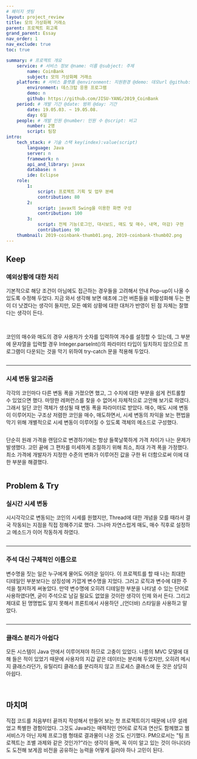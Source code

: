 ```yaml
---
# 페이지 셋팅
layout: project_review
title: 모의 가상화폐 거래소
parent: 프로젝트 회고록
grand_parent: Essay
nav_order: 1
nav_exclude: true
toc: true

summary: # 프로젝트 개요
    service: # 서비스 정보 @name: 이름 @subject: 주제
        name: CoinBank
        subject: 모의 가상화폐 거래소
    platform: # 서비스 플랫폼 @environment: 지원환경 @demo: 데모url @github: 깃헙url, @value: default -> n
        environment: 데스크탑 응용 프로그램  
        demo: n
        github: https://github.com/JISU-YANG/2019_CoinBank
    period: # 개발 기간 @date: 범위 @day: 기간
        date: 19.05.03. ~ 19.05.08.
        day: 6일
    people: # 개발 인원 @number: 인원 수 @script: 비고
        number: 2명
        script: 팀장
intro:
    tech_stack: # 기술 스택 key(index):value(script)
        language: Java
        server: n
        framework: n
        api_and_library: javax
        database: n
        ide: Eclipse
    role:
        1:
            script: 프로젝트 기획 및 업무 분배
            contribution: 80
        2:
            script: javax의 Swing을 이용한 화면 구성
            contribution: 100
        3:
            script: 전체 기능(로그인, 대시보드, 매도 및 매수, 내역, 마감) 구현
            contribution: 90
    thumbnail: 2019-coinbank-thumb01.png, 2019-coinbank-thumb02.png
---
```



## Keep
### 예외상황에 대한 처리
기본적으로 해당 조건이 아님에도 접근하는 경우들을 고려해서 안내 Pop-up이 나올 수 있도록 수정해 두었다. 지금 와서 생각해 보면 애초에 그런 버튼들을 비활성화해 두는 편이 더 낫겠다는 생각이 들지만, 모든 예외 상황에 대한 대처가 반영이 된 점 자체는 잘했다는 생각이 든다.

<img class="cdn-img" id="2019-coinbank-code01.png"/>

<img class="cdn-img" id="2019-coinbank-code02.png"/>

코인의 매수와 매도의 경우 사용자가 숫자를 입력하여 개수를 설정할 수 있는데, 그 부분에 문자열을 입력할 경우 Integer.parseInt()의 파라미터 타입이 일치하지 않으므로 프로그램이 다운되는 것을 막기 위하여 try-catch 문을 적용해 두었다.

<img class="cdn-img" id="2019-coinbank-code03.png"/>

---

### 시세 변동 알고리즘
각각의 코인마다 다른 변동 폭을 가졌으면 했고, 그 수치에 대한 부분을 쉽게 컨트롤할 수 있었으면 했다. 마땅한 레퍼런스를 찾을 수 없어서 자체적으로 고안해 보기로 하였다. 그래서 일단 코인 객체가 생성될 때 변동 폭을 파라미터로 받았다. 매수, 매도 시에 변동이 이루어지는 구조상 저렴한 코인을 매수, 매도하면서, 시세 변동의 차익을 보는 편법을 막기 위해 개별적으로 시세 변동이 이루어질 수 있도록 객체의 메소드로 구성했다.

<img class="cdn-img" id="2019-coinbank-code04.png"/>

단순히 원래 가격을 랜덤으로 변경하기에는 항상 들쭉날쭉하게 가격 차이가 나는 문제가 발생했다. 고민 끝에 그 편차를 미세하게 조절하기 위해 최소, 최대 가격 폭을 가정했다. 최소 가격에 개발자가 지정한 수준의 변화가 이루어진 값을 구한 뒤 더함으로써 이에 대한 부분을 해결했다.

<img class="cdn-img" id="2019-coinbank-code05.png"/>


## Problem & Try


### 실시간 시세 변동
시시각각으로 변동되는 코인의 시세를 원했지만, Thread에 대한 개념을 모를 때라서 결국 작동되는 지점을 직접 정해주기로 했다. 그나마 자연스럽게 매도, 매수 직후로 설정하고 메소드가 이어 작동하게 하였다.

<img class="cdn-img" id="2019-coinbank-code06.png"/>


---

### 주석 대신 구체적인 이름으로
변수명을 짓는 일은 누구에게 물어도 어려운 일이다. 이 프로젝트를 할 때 나는 최대한 디테일인 부분보다는 상징성에 가깝게 변수명을 지었다. 그러고 로직과 변수에 대한 주석을 철저하게 써놓았다. 만약 변수명에 오히려 디테일한 부분을 나타낼 수 있는 단어로 사용하였다면, 굳이 주석으로 남길 필요도 없었을 것이란 생각이 인제 와서 든다. 그리고 제대로 된 명명법도 알지 못해서 프론트에서 사용하던 \_(언더바) 스타일을 사용하고 말았다.

<img class="cdn-img" id="2019-coinbank-code07.png"/>

---

### 클래스 분리가 아쉽다
모든 시스템이 Java 안에서 이루어져야 하므로 고충이 있었다. 나름의 MVC 모델에 대해 들은 적이 있었기 때문에 사용자의 지갑 같은 데이터는 분리해 두었지만, 오히려 메시지 클래스라던가, 유틸리티 클래스를 분리하지 않고 프로세스 클래스에 둔 것은 상당히 아쉽다.

<img class="cdn-img" id="2019-coinbank-code08.png"/>

<img class="cdn-img" id="2019-coinbank-code09.png"/>

<br>

## 마치며
직접 코드를 처음부터 끝까지 작성해서 만들어 보는 첫 프로젝트이기 때문에 너무 설레었고 특별한 경험이었다. 그것도 Java라는 매력적인 언어로 로직과 연산도 함께했고 웹 서비스가 아닌 자체 프로그램 형태로 결과물이 나온 것도 신기했다. PM으로서는 "팀 프로젝트는 조별 과제와 같은 것인가?"라는 생각이 들며, 꼭 이미 알고 있는 것이 아니더라도 도전해 보게끔 비전을 공유하는 능력을 어떻게 길러야 하나 고민이 된다.

